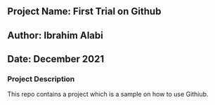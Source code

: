 ## Project Name: First Trial on Github
## Author: Ibrahim Alabi
## Date: December 2021


### Project Description

This repo contains a project which is a sample on how to use Githiub.
